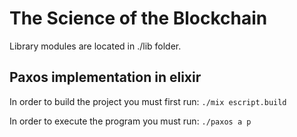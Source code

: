 # The Science of the Blockchain

Library modules are located in ./lib folder.

## **Paxos implementation in elixir**

In order to build the project you must first run:
```./mix escript.build```

In order to execute the program you must run:
```./paxos a p```